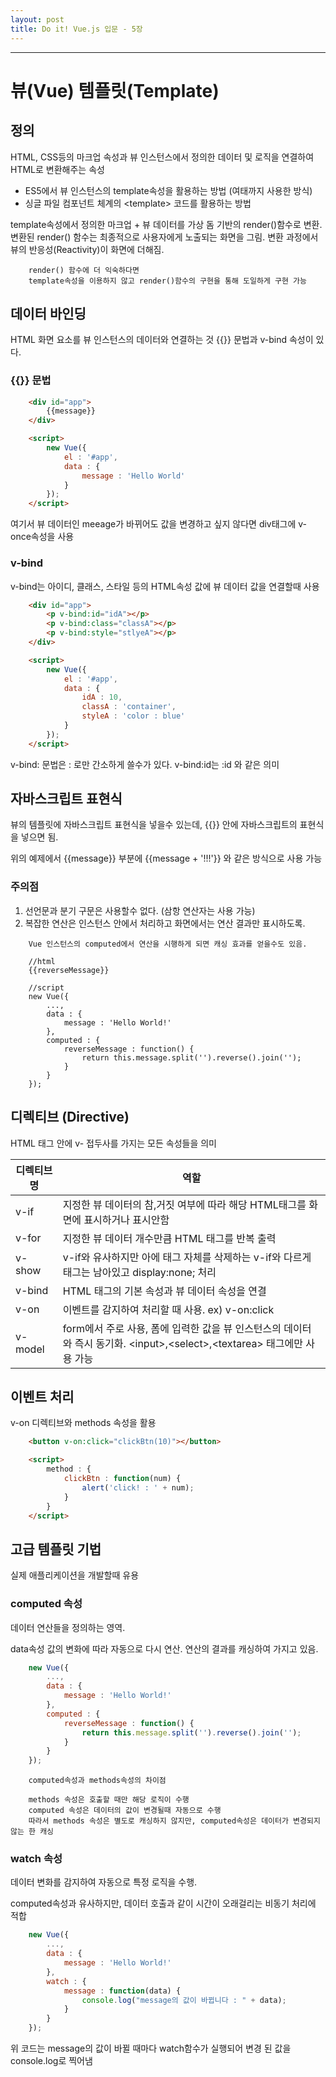 ```yaml
---
layout: post
title: Do it! Vue.js 입문 - 5장
---
```


* * *



# 뷰(Vue) 템플릿(Template)


## 정의

HTML, CSS등의 마크업 속성과 뷰 인스턴스에서 정의한 데이터 및 로직을 연결하여 HTML로 변환해주는 속성

 * ES5에서 뷰 인스턴스의 template속성을 활용하는 방법 (여태까지 사용한 방식)
 * 싱글 파일 컴포넌트 체계의 <template\> 코드를 활용하는 방법

template속성에서 정의한 마크업 + 뷰 데이터를 가상 돔 기반의 render()함수로 변환.
변환된 render() 함수는 최종적으로 사용자에게 노출되는 화면을 그림.
변환 과정에서 뷰의 반응성(Reactivity)이 화면에 더해짐.


```
    render() 함수에 더 익숙하다면
    template속성을 이용하지 않고 render()함수의 구현을 통해 도일하게 구현 가능
```

## 데이터 바인딩

HTML 화면 요소를 뷰 인스턴스의 데이터와 연결하는 것
{{}} 문법과 v-bind 속성이 있다.


### {{}} 문법

```html
    <div id="app">
        {{message}}
    </div>

    <script>
        new Vue({
            el : '#app',
            data : {
                message : 'Hello World'
            }
        });
    </script>
```

여기서 뷰 데이터인 meeage가 바뀌어도 값을 변경하고 싶지 않다면 div태그에 v-once속성을 사용
<div id="app" v-once/>


### v-bind

v-bind는 아이디, 클래스, 스타일 등의 HTML속성 값에 뷰 데이터 값을 연결할때 사용

```html
    <div id="app">
        <p v-bind:id="idA"></p>
        <p v-bind:class="classA"></p>
        <p v-bind:style="stlyeA"></p>
    </div>

    <script>
        new Vue({
            el : '#app',
            data : {
                idA : 10,
                classA : 'container',
                styleA : 'color : blue'
            }
        });
    </script>

```

v-bind: 문법은 : 로만 간소하게 쓸수가 있다.
v-bind:id는 :id 와 같은 의미

## 자바스크립트 표현식

뷰의 템플릿에 자바스크립트 표현식을 넣을수 있는데, {{}} 안에 자바스크립트의 표현식을 넣으면 됨.

위의 예제에서 {{message}} 부분에 {{message + '!!!'}} 와 같은 방식으로 사용 가능

### 주의점 

1. 선언문과 분기 구문은 사용할수 없다. (삼항 연산자는 사용 가능)
2. 복잡한 연산은 인스턴스 안에서 처리하고 화면에서는 연산 결과만 표시하도록.

```
    Vue 인스턴스의 computed에서 연산을 시행하게 되면 캐싱 효과를 얻을수도 있음.

    //html
    {{reverseMessage}}

    //script
    new Vue({
        ...,
        data : {
            message : 'Hello World!'
        },
        computed : {
            reverseMessage : function() {
                return this.message.split('').reverse().join('');
            }
        }
    });
```

## 디렉티브 (Directive)

HTML 태그 안에 v- 접두사를 가지는 모든 속성들을 의미

| 디렉티브 명 | 역할 
---- | ----  
| v-if       | 지정한 뷰 데이터의 참,거짓 여부에 따라 해당 HTML태그를 화면에 표시하거나 표시안함
| v-for      | 지정한 뷰 데이터 개수만큼 HTML 태그를 반복 출력
| v-show     | v-if와 유사하지만 아에 태그 자체를 삭제하는 v-if와 다르게 태그는 남아있고 display:none; 처리 
| v-bind     | HTML 태그의 기본 속성과 뷰 데이터 속성을 연결 
| v-on       | 이벤트를 감지하여 처리할 때 사용. ex) v-on:click 
| v-model    | form에서 주로 사용, 폼에 입력한 값을 뷰 인스턴스의 데이터와 즉시 동기화. <input\>,<select\>,<textarea\> 태그에만 사용 가능


## 이벤트 처리

v-on 디렉티브와 methods 속성을 활용

```html
    <button v-on:click="clickBtn(10)"></button>

    <script>
        method : {
            clickBtn : function(num) {
                alert('click! : ' + num);
            }
        }
    </script>
```

## 고급 템플릿 기법

실제 애플리케이션을 개발할때 유용

### computed 속성

데이터 연산들을 정의하는 영역.

data속성 값의 변화에 따라 자동으로 다시 연산.
연산의 결과를 캐싱하여 가지고 있음.

```js
    new Vue({
        ...,
        data : {
            message : 'Hello World!'
        },
        computed : {
            reverseMessage : function() {
                return this.message.split('').reverse().join('');
            }
        }
    });

```

```
    computed속성과 methods속성의 차이점

    methods 속성은 호출할 때만 해당 로직이 수행
    computed 속성은 데이터의 값이 변경될때 자동으로 수행
    따라서 methods 속성은 별도로 캐싱하지 않지만, computed속성은 데이터가 변경되지 않는 한 캐싱
```

### watch 속성

데이터 변화를 감지하여 자동으로 특정 로직을 수행.

computed속성과 유사하지만, 데이터 호출과 같이 시간이 오래걸리는 비동기 처리에 적합

```js
    new Vue({
        ...,
        data : {
            message : 'Hello World!'
        },
        watch : {
            message : function(data) {
                console.log("message의 값이 바뀝니다 : " + data);
            }
        }
    });

```

위 코드는 message의 값이 바뀔 때마다 watch함수가 실행되어 변경 된 값을 console.log로 찍어냄